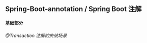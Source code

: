 ## Spring-Boot-annotation / Spring Boot 注解

#### 基础部分

###### @Transaction 注解的失效场景





























